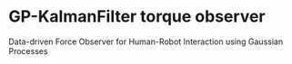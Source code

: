 # GP-KalmanFilter torque observer
Data-driven Force Observer for Human-Robot Interaction using Gaussian Processes


